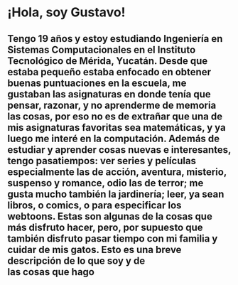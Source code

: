 # ¡Hola, soy Gustavo!
## Tengo 19 años y estoy estudiando Ingeniería en Sistemas Computacionales en el Instituto Tecnológico de Mérida, Yucatán. Desde que estaba pequeño estaba enfocado en obtener buenas puntuaciones en la escuela, me gustaban las asignaturas en donde tenía que pensar, razonar, y no aprenderme de memoria las cosas, por eso no es de extrañar que una de mis asignaturas favoritas sea matemáticas, y ya luego me interé en la computación. Además de estudiar y aprender cosas nuevas e interesantes, tengo pasatiempos: ver series y películas especialmente las de acción, aventura, misterio, suspenso y romance, odio las de terror; me gusta mucho también la jardinería; leer, ya sean libros, o comics, o para especificar los webtoons. Estas son algunas de la cosas que más disfruto hacer, pero, por supuesto que también disfruto pasar tiempo con mi familia y cuidar de mis gatos. Esto es una breve descripción de lo que soy y de las cosas que hago

<!--
**grafaelcarrillo/grafaelcarrillo** is a ✨ _special_ ✨ repository because its `README.md` (this file) appears on your GitHub profile.

Here are some ideas to get you started:

- 🔭 I’m currently working on ...
- 🌱 I’m currently learning ...
- 👯 I’m looking to collaborate on ...
- 🤔 I’m looking for help with ...
- 💬 Ask me about ...
- 📫 How to reach me: ...
- 😄 Pronouns: ...
- ⚡ Fun fact: ...
-->
